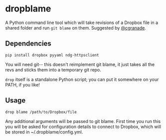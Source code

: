 # dropblame

A Python command line tool which will take revisions of a Dropbox file in a shared folder and run `git blame` on them. Suggested by [@cgranade](https://twitter.com/cgranade/status/683957037173059584).

## Dependencies

`pip install dropbox pyyaml ndg-httpsclient`

You will need git-- this doesn't reimplement git blame, it just takes all the revs and sticks them into a temporary git repo.

`drop` itself is a standalone Python script; you can put it somewhere on your PATH, if you like!

## Usage

`drop blame /path/to/Dropbox/file`

Any additional arguments will be passed to git blame. First time you run this you will be asked for configuration details to connect to Dropbox, which will be stored in ~/.dropblame/config.yml.
